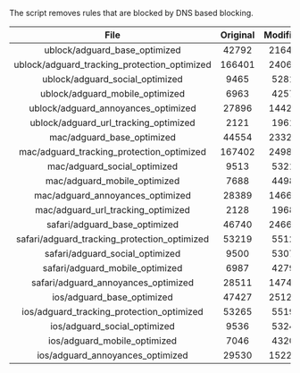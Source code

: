 The script removes rules that are blocked by DNS based blocking.


| File | Original | Modified |
|:----:|:-----:|:-----:|
| ublock/adguard_base_optimized | 42792 | 21643 |
| ublock/adguard_tracking_protection_optimized | 166401 | 24068 |
| ublock/adguard_social_optimized | 9465 | 5281 |
| ublock/adguard_mobile_optimized | 6963 | 4257 |
| ublock/adguard_annoyances_optimized | 27896 | 14423 |
| ublock/adguard_url_tracking_optimized | 2121 | 1961 |
| mac/adguard_base_optimized | 44554 | 23322 |
| mac/adguard_tracking_protection_optimized | 167402 | 24981 |
| mac/adguard_social_optimized | 9513 | 5321 |
| mac/adguard_mobile_optimized | 7688 | 4498 |
| mac/adguard_annoyances_optimized | 28389 | 14664 |
| mac/adguard_url_tracking_optimized | 2128 | 1968 |
| safari/adguard_base_optimized | 46740 | 24666 |
| safari/adguard_tracking_protection_optimized | 53219 | 5512 |
| safari/adguard_social_optimized | 9500 | 5307 |
| safari/adguard_mobile_optimized | 6987 | 4279 |
| safari/adguard_annoyances_optimized | 28511 | 14740 |
| ios/adguard_base_optimized | 47427 | 25126 |
| ios/adguard_tracking_protection_optimized | 53265 | 5519 |
| ios/adguard_social_optimized | 9536 | 5324 |
| ios/adguard_mobile_optimized | 7046 | 4320 |
| ios/adguard_annoyances_optimized | 29530 | 15226 |